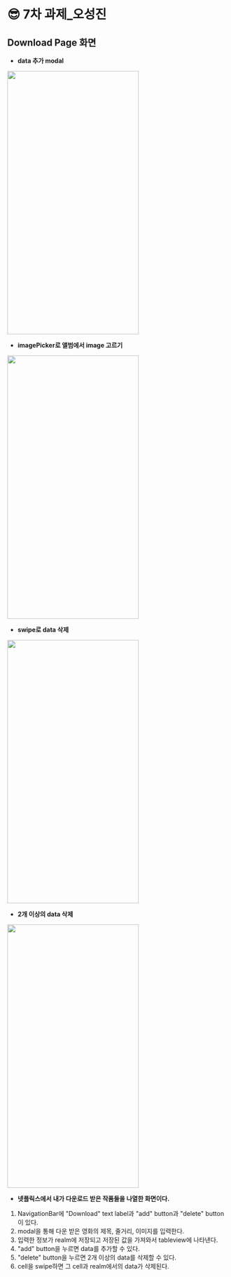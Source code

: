 😎 7차 과제_오성진
===============

Download Page 화면
-----------
* **data 추가 modal**
<img src="https://github.com/2nd-PARD-iOS-PART/iOS_SungJinOh/assets/103707815/6a54a0e7-479a-4fa2-96a2-ab4f33760c1e" width="300" height="600">

* **imagePicker로 앨범에서 image 고르기**
<img src="https://github.com/2nd-PARD-iOS-PART/iOS_SungJinOh/assets/103707815/23b2b4bc-44fc-453c-8cf5-c5445f3e793c" width="300" height="600">

* **swipe로 data 삭제**
<img src="https://github.com/2nd-PARD-iOS-PART/iOS_SungJinOh/assets/103707815/8d4b5759-c6d3-40b2-896a-f3371a0c82db" width="300" height="600">

* **2개 이상의 data 삭제**
<img src="https://github.com/2nd-PARD-iOS-PART/iOS_SungJinOh/assets/103707815/f9312280-1fe2-4b72-a897-e9894ba5b47b" width="300" height="600">


* **넷플릭스에서 내가 다운로드 받은 작품들을 나열한 화면이다.**
1. NavigationBar에 "Download" text label과 "add" button과 "delete" button이 있다.
2. modal을 통해 다운 받은 영화의 제목, 줄거리, 이미지를 입력한다.
3. 입력한 정보가 realm에 저장되고 저장된 값을 가져와서 tableview에 나타낸다.
4. "add" button을 누르면 data를 추가할 수 있다.
5. "delete" button을 누르면 2개 이상의 data를 삭제할 수 있다.
6. cell을 swipe하면 그 cell과 realm에서의 data가 삭제된다.
